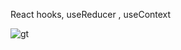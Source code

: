 React hooks, useReducer , useContext 

![gt](https://user-images.githubusercontent.com/61564008/140076817-5a070188-4abf-4f0d-8d11-2ae67cadf831.png)

